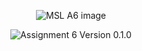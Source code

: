 <p align="center">
  <img src="https://user-images.githubusercontent.com/8098163/48107142-f8b21600-e203-11e8-9788-07f027b2d412.png" alt="MSL A6 image"/>
</p>

<p align="center">
  <img src="http://img.shields.io/Version/0.1.0.png" alt="Assignment 6 Version 0.1.0"/>
</p>
